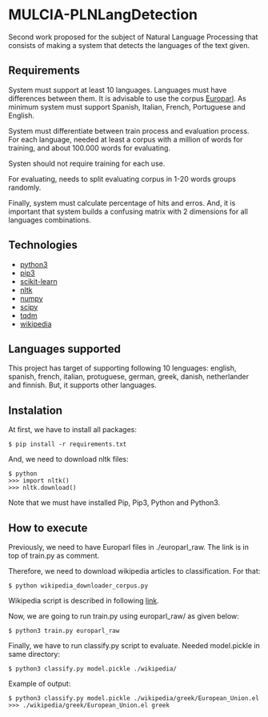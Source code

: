 # MULCIA-PLNLangDetection

Second work proposed for the subject of Natural Language Processing that consists of making a system that detects the languages of the text given.

## Requirements

System must support at least 10 languages. Languages must have differences between them. It is advisable to use the corpus [Europarl](http://www.statmt.org/europarl/). As minimum system must support Spanish, Italian, French, Portuguese and English.

System must differentiate between train process and evaluation process. For each language, needed at least a corpus with a million of words for training, and about 100.000 words for evaluating.

Systen should not require training for each use.

For evaluating, needs to split evaluating corpus in 1-20 words groups randomly. 

Finally, system must calculate percentage of hits and erros. And, it is important that system builds a confusing matrix with 2 dimensions for all languages combinations.

## Technologies

* [python3](https://www.python.org/download/releases/3.0/)
* [pip3](https://pypi.python.org/pypi/pip)
* [scikit-learn](http://scikit-learn.org/)
* [nltk](http://www.nltk.org/)
* [numpy](http://www.numpy.org/) 
* [scipy](https://www.scipy.org/)
* [tqdm](https://pypi.python.org/pypi/tqdm)
* [wikipedia](https://pypi.python.org/pypi/wikipedia/)

## Languages supported

This project has target of supporting following 10 lenguages: english, spanish, french, italian, protuguese, german, greek, danish, netherlander and finnish. But, it supports other languages.

## Instalation

At first, we have to install all packages:

`$ pip install -r requirements.txt`

And, we need to download nltk files:

    $ python
    >>> import nltk()
    >>> nltk.download()

Note that we must have installed Pip, Pip3, Python and Python3.

## How to execute

Previously, we need to have Europarl files in ./europarl_raw. The link is in top of train.py as comment.

Therefore, we need to download wikipedia articles to classification. For that:

`$ python wikipedia_downloader_corpus.py`

Wikipedia script is described in following [link](https://github.com/serrodcal/WikiCorpus/blob/master/README.md).

Now, we are going to run train.py using europarl_raw/ as given below:

`$ python3 train.py europarl_raw`

Finally, we have to run classify.py script to evaluate. Needed model.pickle in same directory:

`$ python3 classify.py model.pickle ./wikipedia/`

Example of output:

    $ python3 classify.py model.pickle ./wikipedia/greek/European_Union.el
    >>> ./wikipedia/greek/European_Union.el	greek